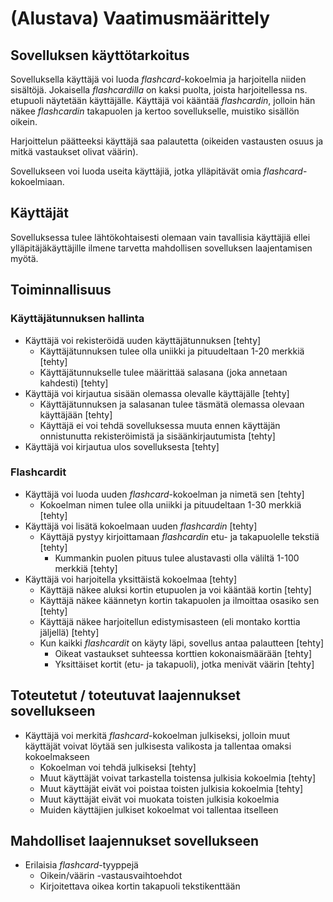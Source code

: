 # (Alustava) Vaatimusmäärittely

## Sovelluksen käyttötarkoitus

Sovelluksella käyttäjä voi luoda *flashcard*-kokoelmia ja harjoitella niiden sisältöjä.
Jokaisella *flashcardilla* on kaksi puolta, joista harjoitellessa ns. etupuoli näytetään käyttäjälle.
Käyttäjä voi kääntää *flashcardin*, jolloin hän näkee *flashcardin* takapuolen ja kertoo sovellukselle, muistiko sisällön oikein.

Harjoittelun päätteeksi käyttäjä saa palautetta (oikeiden vastausten osuus ja mitkä vastaukset olivat väärin).

Sovellukseen voi luoda useita käyttäjiä, jotka ylläpitävät omia *flashcard*-kokoelmiaan.

## Käyttäjät

Sovelluksessa tulee lähtökohtaisesti olemaan vain tavallisia käyttäjiä ellei ylläpitäjäkäyttäjille ilmene tarvetta mahdollisen sovelluksen laajentamisen myötä.

## Toiminnallisuus

### Käyttäjätunnuksen hallinta

- Käyttäjä voi rekisteröidä uuden käyttäjätunnuksen [tehty]
  - Käyttäjätunnuksen tulee olla uniikki ja pituudeltaan 1-20 merkkiä [tehty]
  - Käyttäjätunnukselle tulee määrittää salasana (joka annetaan kahdesti) [tehty]
- Käyttäjä voi kirjautua sisään olemassa olevalle käyttäjälle [tehty]
  - Käyttäjätunnuksen ja salasanan tulee täsmätä olemassa olevaan käyttäjään [tehty]
  - Käyttäjä ei voi tehdä sovelluksessa muuta ennen käyttäjän onnistunutta rekisteröimistä ja sisäänkirjautumista [tehty]
- Käyttäjä voi kirjautua ulos sovelluksesta [tehty]

### Flashcardit

- Käyttäjä voi luoda uuden *flashcard*-kokoelman ja nimetä sen [tehty]
  - Kokoelman nimen tulee olla uniikki ja pituudeltaan 1-30 merkkiä [tehty]
- Käyttäjä voi lisätä kokoelmaan uuden *flashcardin* [tehty]
   - Käyttäjä pystyy kirjoittamaan *flashcardin* etu- ja takapuolelle tekstiä [tehty]
     - Kummankin puolen pituus tulee alustavasti olla väliltä 1-100 merkkiä [tehty]
- Käyttäjä voi harjoitella yksittäistä kokoelmaa [tehty]
  - Käyttäjä näkee aluksi kortin etupuolen ja voi kääntää kortin [tehty]
  - Käyttäjä näkee käännetyn kortin takapuolen ja ilmoittaa osasiko sen [tehty]
  - Käyttäjä näkee harjoitellun edistymisasteen (eli montako korttia jäljellä) [tehty]
  - Kun kaikki *flashcardit* on käyty läpi, sovellus antaa palautteen [tehty]
    - Oikeat vastaukset suhteessa korttien kokonaismäärään [tehty]
    - Yksittäiset kortit (etu- ja takapuoli), jotka menivät väärin [tehty]

## Toteutetut / toteutuvat laajennukset sovellukseen

- Käyttäjä voi merkitä *flashcard*-kokoelman julkiseksi, jolloin muut käyttäjät voivat löytää sen julkisesta valikosta ja tallentaa omaksi kokoelmakseen
  - Kokoelman voi tehdä julkiseksi [tehty]
  - Muut käyttäjät voivat tarkastella toistensa julkisia kokoelmia [tehty]
  - Muut käyttäjät eivät voi poistaa toisten julkisia kokoelmia [tehty]
  - Muut käyttäjät eivät voi muokata toisten julkisia kokoelmia
  - Muiden käyttäjien julkiset kokoelmat voi tallentaa itselleen

## Mahdolliset laajennukset sovellukseen



- Erilaisia *flashcard*-tyyppejä
  - Oikein/väärin -vastausvaihtoehdot
  - Kirjoitettava oikea kortin takapuoli tekstikenttään
